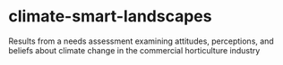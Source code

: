 # climate-smart-landscapes
Results from a needs assessment examining attitudes, perceptions, and beliefs about climate change in the commercial horticulture industry
